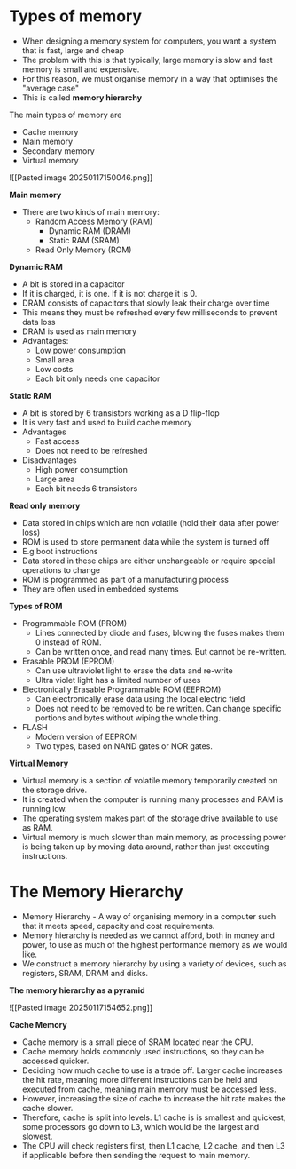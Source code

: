 # Types of memory 

- When designing a memory system for computers, you want a system that is fast, large and cheap
- The problem with this is that typically, large memory is slow and fast memory is small and expensive. 
- For this reason, we must organise memory in a way that optimises the "average case"
- This is called **memory hierarchy**

The main types of memory are
- Cache memory
- Main memory
- Secondary memory
- Virtual memory

![[Pasted image 20250117150046.png]]

**Main memory**

- There are two kinds of main memory:
	- Random Access Memory (RAM)
		- Dynamic RAM (DRAM)
		- Static RAM (SRAM)
	- Read Only Memory (ROM)

**Dynamic RAM**

- A bit is stored in a capacitor
- If it is charged, it is one. If it is not charge it is 0.
- DRAM consists of capacitors that slowly leak their charge over time
- This means they must be refreshed every few milliseconds to prevent data loss
- DRAM is used as main memory
- Advantages:
	- Low power consumption
	- Small area
	- Low costs
	- Each bit only needs one capacitor 

**Static RAM**

- A bit is stored by 6 transistors working as a D flip-flop
- It is very fast and used to build cache memory
- Advantages
	- Fast access
	- Does not need to be refreshed
- Disadvantages
	- High power consumption
	- Large area
	- Each bit needs 6 transistors

**Read only memory**

- Data stored in chips which are non volatile (hold their data after power loss)
- ROM is used to store permanent data while the system is turned off
- E.g boot instructions
- Data stored in these chips are either unchangeable or require special operations to change
- ROM is programmed as part of a manufacturing process
- They are often used in embedded systems

**Types of ROM**

- Programmable ROM (PROM)
	- Lines connected by diode and fuses, blowing the fuses makes them 0 instead of ROM. 
	- Can be written once, and read many times. But cannot be re-written.
- Erasable PROM (EPROM)
	- Can use ultraviolet light to erase the data and re-write
	- Ultra violet light has a limited number of uses
- Electronically Erasable Programmable ROM (EEPROM)
	- Can electronically erase data using the local electric field
	- Does not need to be removed to be re written. Can change specific portions and bytes without wiping the whole thing. 
- FLASH
	- Modern version of EEPROM
	- Two types, based on NAND gates or NOR gates. 

**Virtual Memory**

- Virtual memory is a section of volatile memory temporarily created on the storage drive.
- It is created when the computer is running many processes and RAM is running low. 
- The operating system makes part of the storage drive available to use as RAM. 
- Virtual memory is much slower than main memory, as processing power is being taken up by moving data around, rather than just executing instructions. 

# The Memory Hierarchy

- Memory Hierarchy - A way of organising memory in a computer such that it meets speed, capacity and cost requirements. 
- Memory hierarchy is needed as we cannot afford, both in money and power, to use as much of the highest performance memory as we would like. 
- We construct a memory hierarchy by using a variety of devices, such as registers, SRAM, DRAM and disks. 

**The memory hierarchy as a pyramid**

![[Pasted image 20250117154652.png]]



**Cache Memory**

- Cache memory is a small piece of SRAM located near the CPU. 
- Cache memory holds commonly used instructions, so they can be accessed quicker. 
- Deciding how much cache to use is a trade off. Larger cache increases the hit rate, meaning more different instructions can be held and executed from cache, meaning main memory must be accessed less. 
- However, increasing the size of cache to increase the hit rate makes the cache slower.
- Therefore, cache is split into levels. L1 cache is is smallest and quickest, some processors go down to L3, which would be the largest and slowest. 
- The CPU will check registers first, then L1 cache, L2 cache, and then L3 if applicable before then sending the request to main memory. 